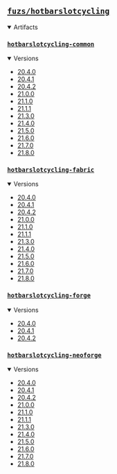 ## [`fuzs/hotbarslotcycling`](.)

<details open>
<summary>Artifacts</summary>

### [`hotbarslotcycling-common`](./hotbarslotcycling-common)
<details open>
<summary>Versions</summary>

- [20.4.0](./hotbarslotcycling-common/20.4.0)
- [20.4.1](./hotbarslotcycling-common/20.4.1)
- [20.4.2](./hotbarslotcycling-common/20.4.2)
- [21.0.0](./hotbarslotcycling-common/21.0.0)
- [21.1.0](./hotbarslotcycling-common/21.1.0)
- [21.1.1](./hotbarslotcycling-common/21.1.1)
- [21.3.0](./hotbarslotcycling-common/21.3.0)
- [21.4.0](./hotbarslotcycling-common/21.4.0)
- [21.5.0](./hotbarslotcycling-common/21.5.0)
- [21.6.0](./hotbarslotcycling-common/21.6.0)
- [21.7.0](./hotbarslotcycling-common/21.7.0)
- [21.8.0](./hotbarslotcycling-common/21.8.0)
</details>

### [`hotbarslotcycling-fabric`](./hotbarslotcycling-fabric)
<details open>
<summary>Versions</summary>

- [20.4.0](./hotbarslotcycling-fabric/20.4.0)
- [20.4.1](./hotbarslotcycling-fabric/20.4.1)
- [20.4.2](./hotbarslotcycling-fabric/20.4.2)
- [21.0.0](./hotbarslotcycling-fabric/21.0.0)
- [21.1.0](./hotbarslotcycling-fabric/21.1.0)
- [21.1.1](./hotbarslotcycling-fabric/21.1.1)
- [21.3.0](./hotbarslotcycling-fabric/21.3.0)
- [21.4.0](./hotbarslotcycling-fabric/21.4.0)
- [21.5.0](./hotbarslotcycling-fabric/21.5.0)
- [21.6.0](./hotbarslotcycling-fabric/21.6.0)
- [21.7.0](./hotbarslotcycling-fabric/21.7.0)
- [21.8.0](./hotbarslotcycling-fabric/21.8.0)
</details>

### [`hotbarslotcycling-forge`](./hotbarslotcycling-forge)
<details open>
<summary>Versions</summary>

- [20.4.0](./hotbarslotcycling-forge/20.4.0)
- [20.4.1](./hotbarslotcycling-forge/20.4.1)
- [20.4.2](./hotbarslotcycling-forge/20.4.2)
</details>

### [`hotbarslotcycling-neoforge`](./hotbarslotcycling-neoforge)
<details open>
<summary>Versions</summary>

- [20.4.0](./hotbarslotcycling-neoforge/20.4.0)
- [20.4.1](./hotbarslotcycling-neoforge/20.4.1)
- [20.4.2](./hotbarslotcycling-neoforge/20.4.2)
- [21.0.0](./hotbarslotcycling-neoforge/21.0.0)
- [21.1.0](./hotbarslotcycling-neoforge/21.1.0)
- [21.1.1](./hotbarslotcycling-neoforge/21.1.1)
- [21.3.0](./hotbarslotcycling-neoforge/21.3.0)
- [21.4.0](./hotbarslotcycling-neoforge/21.4.0)
- [21.5.0](./hotbarslotcycling-neoforge/21.5.0)
- [21.6.0](./hotbarslotcycling-neoforge/21.6.0)
- [21.7.0](./hotbarslotcycling-neoforge/21.7.0)
- [21.8.0](./hotbarslotcycling-neoforge/21.8.0)
</details>

</details>
